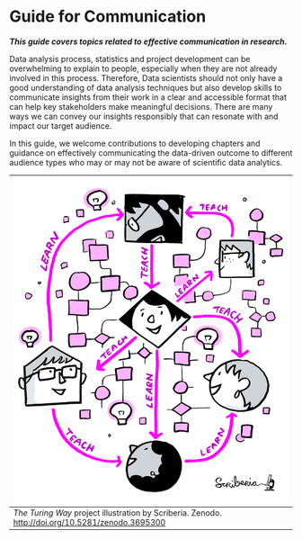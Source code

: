 # Guide for Communication

***This guide covers topics related to effective communication in research.***

Data analysis process, statistics and project development can be overwhelming to explain to people, especially when they are not already involved in this process.
Therefore, Data scientists should not only have a good understanding of data analysis techniques but also develop skills to communicate insights from their work in a clear and accessible format that can help key stakeholders make meaningful decisions.
There are many ways we can convey our insights responsibly that can resonate with and impact our target audience.

In this guide, we welcome contributions to developing chapters and guidance on effectively communicating the data-driven outcome to different audience types who may or may not be aware of scientific data analytics.

| ![A network of people exchanging and sharing different information with each other](../figures/communication.jpg)|
| ---------------|
| _The Turing Way_ project illustration by Scriberia. Zenodo. http://doi.org/10.5281/zenodo.3695300 |

